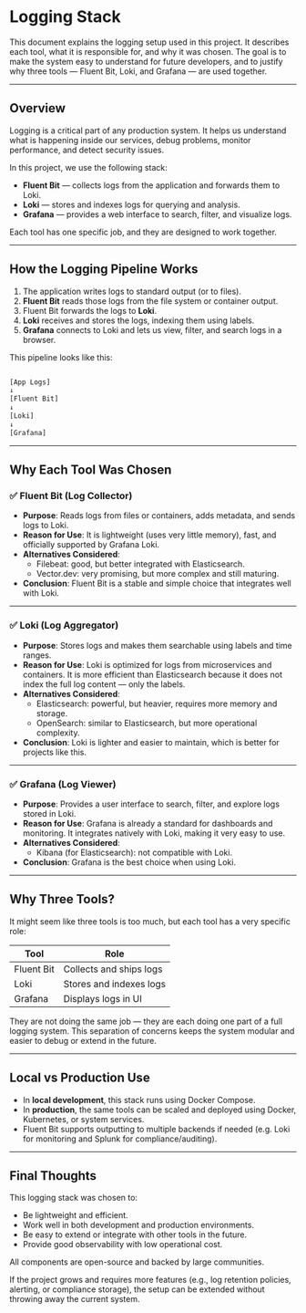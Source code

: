 # Logging Stack

This document explains the logging setup used in this project. It describes each tool, what it is responsible for, and why it was chosen. The goal is to make the system easy to understand for future developers, and to justify why three tools — Fluent Bit, Loki, and Grafana — are used together.

---

## Overview

Logging is a critical part of any production system. It helps us understand what is happening inside our services, debug problems, monitor performance, and detect security issues.

In this project, we use the following stack:

- **Fluent Bit** — collects logs from the application and forwards them to Loki.
- **Loki** — stores and indexes logs for querying and analysis.
- **Grafana** — provides a web interface to search, filter, and visualize logs.

Each tool has one specific job, and they are designed to work together.

---

## How the Logging Pipeline Works

1. The application writes logs to standard output (or to files).
2. **Fluent Bit** reads those logs from the file system or container output.
3. Fluent Bit forwards the logs to **Loki**.
4. **Loki** receives and stores the logs, indexing them using labels.
5. **Grafana** connects to Loki and lets us view, filter, and search logs in a browser.

This pipeline looks like this:

```bash

[App Logs]
↓
[Fluent Bit]
↓
[Loki]
↓
[Grafana]

```

---

## Why Each Tool Was Chosen

### ✅ Fluent Bit (Log Collector)

- **Purpose**: Reads logs from files or containers, adds metadata, and sends logs to Loki.
- **Reason for Use**: It is lightweight (uses very little memory), fast, and officially supported by Grafana Loki.
- **Alternatives Considered**:
  - Filebeat: good, but better integrated with Elasticsearch.
  - Vector.dev: very promising, but more complex and still maturing.
- **Conclusion**: Fluent Bit is a stable and simple choice that integrates well with Loki.

---

### ✅ Loki (Log Aggregator)

- **Purpose**: Stores logs and makes them searchable using labels and time ranges.
- **Reason for Use**: Loki is optimized for logs from microservices and containers. It is more efficient than Elasticsearch because it does not index the full log content — only the labels.
- **Alternatives Considered**:
  - Elasticsearch: powerful, but heavier, requires more memory and storage.
  - OpenSearch: similar to Elasticsearch, but more operational complexity.
- **Conclusion**: Loki is lighter and easier to maintain, which is better for projects like this.

---

### ✅ Grafana (Log Viewer)

- **Purpose**: Provides a user interface to search, filter, and explore logs stored in Loki.
- **Reason for Use**: Grafana is already a standard for dashboards and monitoring. It integrates natively with Loki, making it very easy to use.
- **Alternatives Considered**:
  - Kibana (for Elasticsearch): not compatible with Loki.
- **Conclusion**: Grafana is the best choice when using Loki.

---

## Why Three Tools?

It might seem like three tools is too much, but each tool has a very specific role:

| Tool        | Role                  |
|-------------|-----------------------|
| Fluent Bit  | Collects and ships logs |
| Loki        | Stores and indexes logs |
| Grafana     | Displays logs in UI     |

They are not doing the same job — they are each doing one part of a full logging system. This separation of concerns keeps the system modular and easier to debug or extend in the future.

---

## Local vs Production Use

- In **local development**, this stack runs using Docker Compose.
- In **production**, the same tools can be scaled and deployed using Docker, Kubernetes, or system services.
- Fluent Bit supports outputting to multiple backends if needed (e.g. Loki for monitoring and Splunk for compliance/auditing).

---

## Final Thoughts

This logging stack was chosen to:

- Be lightweight and efficient.
- Work well in both development and production environments.
- Be easy to extend or integrate with other tools in the future.
- Provide good observability with low operational cost.

All components are open-source and backed by large communities.

If the project grows and requires more features (e.g., log retention policies, alerting, or compliance storage), the setup can be extended without throwing away the current system.

